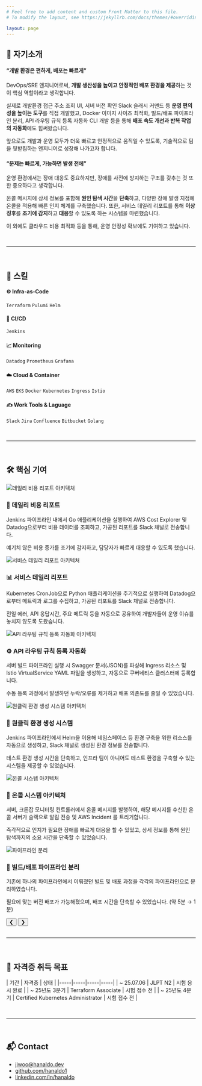 ```yaml
---
# Feel free to add content and custom Front Matter to this file.
# To modify the layout, see https://jekyllrb.com/docs/themes/#overriding-theme-defaults

layout: page
---
```


## 📌 자기소개

<!-- <div class="about-me-section">
  <h4>“끊임없이 성장하는 개발자”</h4>
  <p>저는 재직 중에도 학업에 성실히 임해, 교내 성적 우수 장학생 및 IBK 기업은행 장학생으로 선정된 바 있습니다.</p>
  <p>단지 학위 취득이 목적이 아니라 꾸준히 배우고 성장하는 과정 자체를 중요하게 생각해왔고, 이를 위해 Terraform 스터디 참여, 기술 밋업 참여 및 IT 컨퍼런스 영상 시청 등 자발적인 학습을 지속해왔습니다.</p>
  <p>빠르게 변화하는 기술 환경 속에서, 새로운 도구와 트렌드를 따라가며 실무에 반영하고자 노력하고 있습니다.</p>
</div> -->

<div class="about-me-section">
  <h4>“개발 환경은 편하게, 배포는 빠르게”</h4>
  <p>DevOps/SRE 엔지니어로써, <strong>개발 생산성을 높이고 안정적인 배포 환경을 제공</strong>하는 것이 핵심 역할이라고 생각합니다.</p>
  <p>실제로 개발환경 접근 주소 조회 UI, 서버 버전 확인 Slack 슬래시 커맨드 등 <strong>운영 편의성을 높이는 도구</strong>를 직접 개발했고, Docker 이미지 사이즈 최적화, 빌드/배포 파이프라인 분리, API 라우팅 규칙 등록 자동화 CLI 개발 등을 통해 <strong>배포 속도 개선과 반복 작업의 자동화</strong>에도 힘써왔습니다.</p>
  <p>앞으로도 개발과 운영 모두가 더욱 빠르고 안정적으로 움직일 수 있도록, 기술적으로 팀을 뒷받침하는 엔지니어로 성장해 나가고자 합니다.</p>
</div>

<div class="about-me-section">
  <h4>“문제는 빠르게, 가능하면 발생 전에”</h4>
  <p>운영 환경에서는 장애 대응도 중요하지만, 장애를 사전에 방지하는 구조를 갖추는 것 또한 중요하다고 생각합니다.</p>
  <p>온콜 메시지에 상세 정보를 포함해 <strong>원인 탐색 시간</strong>을 <strong>단축</strong>하고, 다양한 장애 발생 지점에 온콜을 적용해 빠른 인지 체계를 구축했습니다. 또한, 서비스 데일리 리포트를 통해 <strong>이상 징후</strong>를 <strong>조기에 감지</strong>하고 <strong>대응</strong>할 수 있도록 하는 시스템을 마련했습니다.</p>
  <p>이 외에도 클라우드 비용 최적화 등을 통해, 운영 안정성 확보에도 기여하고 있습니다.</p>
</div>

<br/>

---

<br/>

## 🔧 스킬

#### ⚙️ Infra-as-Code
`Terraform` `Pulumi` `Helm`

#### 🚀 CI/CD
`Jenkins`

#### 📈 Monitoring
`Datadog` `Prometheus` `Grafana`

#### ☁️ Cloud & Container
`AWS` `EKS` `Docker` `Kubernetes` `Ingress` `Istio`

#### ✍️ Work Tools & Laguage
`Slack` `Jira` `Confluence` `Bitbucket` `Golang`

<br/>

---

<br/>

## 🛠️ 핵심 기여

<div class="architecture-slider">
  <div class="slide active">
    <img src="/assets/images/portfolio/데일리 비용 리포트 아키텍처.png" alt="데일리 비용 리포트 아키텍처" class="zoomable">
    <h3>🔎 데일리 비용 리포트</h3>
    <p>Jenkins 파이프라인 내에서 Go 애플리케이션을 실행하여 AWS Cost Explorer 및 Datadog으로부터 비용 데이터를 조회하고, 가공된 리포트를 Slack 채널로 전송합니다.</p>
    <p>예기치 않은 비용 증가를 조기에 감지하고, 담당자가 빠르게 대응할 수 있도록 했습니다.</p>
  </div>
  <div class="slide">
    <img src="/assets/images/portfolio/서비스 데일리 리포트 아키텍처.png" alt="서비스 데일리 리포트 아키텍처" class="zoomable">
    <h3>📊 서비스 데일리 리포트</h3>
    <p>Kubernetes CronJob으로 Python 애플리케이션을 주기적으로 실행하여 Datadog으로부터 메트릭과 로그를 수집하고, 가공된 리포트를 Slack 채널로 전송합니다.</p>
    <p>전일 에러, API 응답시간, 주요 메트릭 등을 자동으로 공유하여 개발자들이 운영 이슈를 놓치지 않도록 도왔습니다.</p>
  </div>
  <div class="slide">
    <img src="/assets/images/portfolio/API 라우팅 규칙 등록 자동화 아키텍처.png" alt="API 라우팅 규칙 등록 자동화 아키텍처" class="zoomable">
    <h3>⚙️ API 라우팅 규칙 등록 자동화</h3>
    <p>서버 빌드 파이프라인 실행 시 Swagger 문서(JSON)를 파싱해 Ingress 리소스 및 Istio VirtualService YAML 파일을 생성하고, 자동으로 쿠버네티스 클러스터에 등록합니다.</p> 
    <p>수동 등록 과정에서 발생하던 누락/오류를 제거하고 배포 의존도를 줄일 수 있었습니다.</p>
  </div>
  <div class="slide">
    <img src="/assets/images/portfolio/원클릭 환경 생성 시스템 아키텍처.png" alt="원클릭 환경 생성 시스템 아키텍처" class="zoomable">
    <h3>🚀 원클릭 환경 생성 시스템</h3>
    <p>Jenkins 파이프라인에서 Helm을 이용해 네임스페이스 등 환경 구축을 위한 리소스를 자동으로 생성하고, Slack 채널로 생성된 환경 정보를 전송합니다.</p>
    <p>테스트 환경 생성 시간을 단축하고, 인프라 팀이 아니어도 테스트 환경을 구축할 수 있는 시스템을 제공할 수 있었습니다.</p>
  </div>
  <div class="slide">
    <img src="/assets/images/portfolio/온콜 시스템 아키텍처.png" alt="온콜 시스템 아키텍처" class="zoomable">
    <h3>🚨 온콜 시스템 아키텍처</h3>
    <p>서버, 크론잡 모니터링 컨트롤러에서 온콜 메시지를 발행하여, 해당 메시지를 수신한 온콜 서버가 슬랙으로 알림 전송 및 AWS Incident 를 트리거합니다.</p>
    <p>즉각적으로 인지가 필요한 장애를 빠르게 대응을 할 수 있었고, 상세 정보를 통해 원인 탐색까지의 소요 시간을 단축할 수 있었습니다.</p>
  </div>
  <div class="slide">
    <img src="/assets/images/portfolio/파이프라인 분리.png" alt="파이프라인 분리" class="zoomable">
    <h3>🔄 빌드/배포 파이프라인 분리</h3>
    <p>기존에 하나의 파이프라인에서 이뤄졌던 빌드 및 배포 과정을 각각의 파이프라인으로 분리하였습니다.</p>
    <p>필요에 맞는 버전 배포가 가능해졌으며, 배포 시간을 단축할 수 있었습니다. (약 5분 → 1분)</p>
  </div>
  <button class="prev" onclick="moveSlide(-1)">&#10094;</button>
  <button class="next" onclick="moveSlide(1)">&#10095;</button>
</div>

<script>
let currentSlide = 0;
const slides = document.querySelectorAll('.architecture-slider .slide');

function showSlide(index) {
  slides[currentSlide].classList.remove('active');
  currentSlide = (index + slides.length) % slides.length;
  slides[currentSlide].classList.add('active');
}

function moveSlide(step) {
  showSlide(currentSlide + step);
}
</script>

<br/>

----

<br/>

## 🪪 자격증 취득 목표

|  기간  |  자격증   | 상태 |
|-----|-----|-----|-----|
|  ~ 25.07.06 |  JLPT N2  | 시험 응시 완료 | 
|  ~ 25년도 3분기  |  Terraform Associate  | 시험 접수 전 |
|  ~ 25년도 4분기  |  Certified Kubernetes Administrator  | 시험 접수 전 |

<br/>

---

<br/>

## 📬 Contact
<ul>
  <li><i class="fas fa-envelope"></i> <a href="mailto:jiwoo@hanaldo.dev">jiwoo@hanaldo.dev</a></li>
  <li><i class="fab fa-github"></i> <a href="https://github.com/hanaldo1" target="_blank">github.com/hanaldo1</a></li>
  <li><i class="fab fa-linkedin"></i> <a href="https://linkedin.com/in/hanaldo" target="_blank">linkedin.com/in/hanaldo</a></li>
</ul>

<script src="{{ '/assets/js/zoom.js' | relative_url }}"></script>